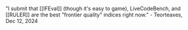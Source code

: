 


"I submit that [[IFEval]] (though it's easy to game), LiveCodeBench, and [[RULER]] are the best "frontier quality" indices right now." - Teorteaxes, Dec 12, 2024
